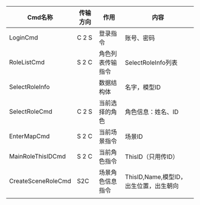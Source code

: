 
| Cmd名称              | 传输方向  | 作用       | 内容                         |
| ------------------ | ----- | -------- | -------------------------- |
| LoginCmd           | C 2 S | 登录指令     | 账号、密码                      |
| RoleListCmd        | S 2 C | 角色列表传输指令 | SelectRoleInfo列表           |
| SelectRoleInfo     |       | 数据结构体    | 名字，模型ID                    |
| SelectRoleCmd      | C 2 S | 当前选择的角色  | 角色信息：姓名、ID                 |
| EnterMapCmd        | S 2 C | 当前场景指令   | 场景ID                       |
| MainRoleThisIDCmd  | S 2 C | 当前角色指令   | ThisID（只用传ID）              |
| CreateSceneRoleCmd | S2C   | 场景角色信息指令 | ThisID,Name,模型ID，出生位置，出生朝向 |
|                    |       |          |                            |
